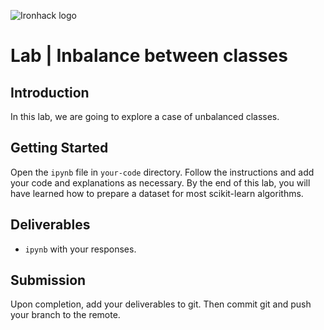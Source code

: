![Ironhack logo](https://i.imgur.com/1QgrNNw.png)

# Lab | Inbalance between classes

## Introduction

In this lab, we are going to explore a case of unbalanced classes. 

## Getting Started

Open the `ipynb` file in `your-code` directory. Follow the instructions and add your code and explanations as necessary. By the end of this lab, you will have learned how to prepare a dataset for most scikit-learn algorithms.

## Deliverables

- `ipynb` with your responses.

## Submission

Upon completion, add your deliverables to git. Then commit git and push your branch to the remote.
